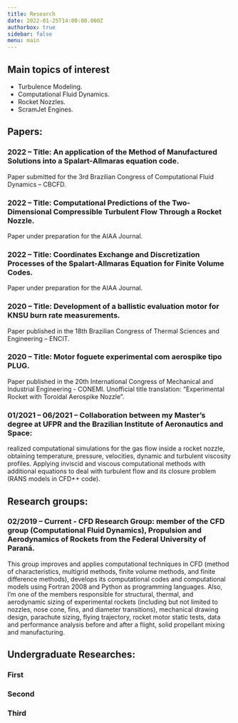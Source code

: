 ```yaml
---
title: Research
date: 2022-01-25T14:00:00.000Z
authorbox: true
sidebar: false
menu: main
---
```


## Main topics of interest

* Turbulence Modeling.
* Computational Fluid Dynamics.
* Rocket Nozzles.
* ScramJet Engines.

## Papers:
### 2022 – Title: An application of the Method of Manufactured Solutions into a Spalart-Allmaras equation code. 

Paper submitted for the 3rd Brazilian Congress of Computational Fluid Dynamics – CBCFD.

### 2022 – Title: Computational Predictions of the Two-Dimensional Compressible Turbulent Flow Through a Rocket Nozzle.

 Paper under preparation for the AIAA Journal.

### 2022 – Title: Coordinates Exchange and Discretization Processes of the Spalart-Allmaras Equation for Finite Volume Codes.

 Paper under preparation for the AIAA Journal.

### 2020 – Title: Development of a ballistic evaluation motor for KNSU burn rate measurements.

Paper published in the 18th Brazilian Congress of Thermal Sciences and Engineering – ENCIT.

### 2020 – Title: Motor foguete experimental com aerospike tipo PLUG.

Paper published in the 20th
International Congress of Mechanical and Industrial Engineering - CONEMI. Unofficial title
translation: “Experimental Rocket with Toroidal Aerospike Nozzle”.



### 01/2021 – 06/2021 – Collaboration between my Master’s degree at UFPR and the Brazilian Institute of Aeronautics and Space: 

realized computational simulations for the gas flow inside a
rocket nozzle, obtaining temperature, pressure, velocities, dynamic and turbulent viscosity
profiles. Applying inviscid and viscous computational methods with additional equations to deal
with turbulent flow and its closure problem (RANS models in CFD++ code).

## Research groups:

### 02/2019 – Current - CFD Research Group: member of the CFD group (Computational Fluid Dynamics), Propulsion and Aerodynamics of Rockets from the Federal University of Paraná. 

This
group improves and applies computational techniques in CFD (method of characteristics,
multigrid methods, finite volume methods, and finite difference methods), develops its
computational codes and computational models using Fortran 2008 and Python as programming
languages. Also, I’m one of the members responsible for structural, thermal, and aerodynamic
sizing of experimental rockets (including but not limited to nozzles, nose cone, fins, and
diameter transitions), mechanical drawing design, parachute sizing, flying trajectory, rocket
motor static tests, data and performance analysis before and after a flight, solid propellant
mixing and manufacturing.
<!-- Member of CFD group (Computational Fluid Dynamics), Propulsion and Aerodynamics of Rockets from Federal University of Paraná. This group improve and apply computational techniques in CFD (method of characteristics, multigrid methods, finite volume methods and finite difference methods), develops its own codes and computational models using Fortran and Python as programming languages. In addition, I am one of the members responsible for structural, thermal and aerodynamic sizing of experimental rockets, mechanical drawing design, structural efforts, flying trajectory, data and performance analysis before and after flying. Brazilian Association of Rocketry

Research Line: CFD, Aerodynamics and Rocket Propulsion. Member of Carl Sagan rocketry group
and CFD research group. Also, I was programming language assistant teacher in 2019. My
dissertation is related to turbulence modeling for CFD on compressible turbulent flow inside a
rocket nozzle. -->


## Undergraduate Researches:

### First

### Second

### Third
